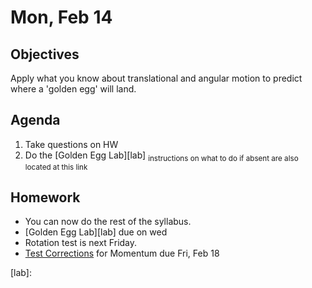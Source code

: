 Mon, Feb 14
=========    

 Objectives  
------------  
Apply what you know about translational and angular motion to predict where a 'golden egg' will land.
 
Agenda    
---------    
1. Take questions on HW
2. Do the [Golden Egg Lab][lab] <sub>instructions on what to do if absent are also located at this link</sub>


Homework  
-------------    

- You can now do the rest of the syllabus.
- [Golden Egg Lab][lab] due on wed
- Rotation test is next Friday.
- [Test Corrections](https://avon.schoology.com/assignment/5527381127/) for Momentum due Fri, Feb 18
  
[bib]: https://avon.schoology.com/assignment/5527196339/
[lab]: 
<!--stackedit_data:
eyJoaXN0b3J5IjpbMzk2MzY5NTUwLC02Mzc3Njc3MjAsNjQwMT
Y0NTk2LDU0NjI1NTkzNiwtMTczMDM4MzE3NCwxODUzMzMxNzM5
LDE4NjM5MjMwNjksMjEwMDYwMzM2NiwtMTE5NTYzNDIxMywtMT
Y2NDQ3ODg5OSwtMTUxMzg4MTQ5NCwtMTIzMzIxNTQwNCwxMzU5
MjAzMzUxLDg0NDQ2NzA3NCw1MzQ3Mzg2MjYsLTE0NTYwOTMwOT
AsLTIwMDk2MTc1MzIsMTkzNjQzODEwOCwxODM5MTQyOTMwLDE5
ODg3MzI2NTNdfQ==
-->